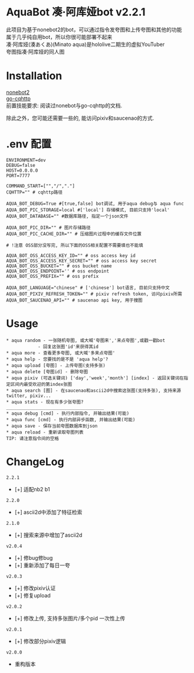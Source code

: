 AquaBot 凑·阿库娅bot v2.2.1
=========================
此项目为基于nonebot2的bot，可以通过指令发夸图和上传夸图和其他的功能  
属于几乎纯自用bot，所以你很可能部署不起来  
凑·阿库娅(湊あくあ)(Minato aqua)是hololive二期生的虚拟YouTuber  
夸图指凑·阿库娅的同人图


Installation
=========================
[nonebot2](https://v2.nonebot.dev/)  
[go-cqhttp](https://github.com/Mrs4s/go-cqhttp)  
前置技能要求: 阅读过nonebot与go-cqhttp的文档.

除此之外，您可能还需要一些的, 能访问pixiv和saucenao的方式.

.env 配置
=========================
```
ENVIRONMENT=dev
DEBUG=false
HOST=0.0.0.0
PORT=7777

COMMAND_START=["","/","."]
CQHTTP="" # cqhttp路径

AQUA_BOT_DEBUG=True #[true,false] bot调试, 用于aqua debug与 aqua func
AQUA_BOT_PIC_STORAGE=local #['local'] 存储模式, 目前只支持'local'
AQUA_BOT_DATABASE="" #数据库路径, 指定一个json文件

AQUA_BOT_PIC_DIR="" # 图片存储路径
AQUA_BOT_PIC_CACHE_DIR="" # 压缩图片过程中的缓存文件位置

# !注意 OSS部分没写完, 所以下面的OSS相关配置不需要填也不能填

AQUA_BOT_OSS_ACCESS_KEY_ID="" # oss access key id
AQUA_BOT_OSS_ACCESS_KEY_SECRET="" # oss access key secret
AQUA_BOT_OSS_BUCKET="" # oss bucket name
AQUA_BOT_OSS_ENDPOINT='' # oss endpoint
AQUA_BOT_OSS_PREFIX="" # oss prefix

AQUA_BOT_LANGUAGE="chinese" # ['chinese'] bot语言, 目前只支持中文
AQUA_BOT_PIXIV_REFRESH_TOKEN="" # pixiv refresh token, 访问pixiv所需
AQUA_BOT_SAUCENAO_API="" # saucenao api key, 用于搜图

```


Usage
=========================
```
* aqua random - 一张随机夸图, 或大喊'夸图来','来点夸图',或戳一戳bot
            - 回复这张图'id'来获得其id
* aqua more - 查看更多夸图, 或大喊'多来点夸图'
* aqua help - 您要找的是不是 'aqua help'?
* aqua upload [夸图] - 上传夸图(支持多张)
* aqua delete [夸图id] - 删除夸图
* aqua pixiv (可选关键词) ['day','week','month'] [index] - 返回关键词在指定区间内最受欢迎的第index张图
* aqua search [图] - 在saucenao和ascii2d中搜索这张图(支持多张), 支持来源twitter, pixiv...
* aqua stats - 现在有多少张夸图?
_____________________________________
* aqua debug [cmd] - 执行内部指令, 并输出结果(可能) 
* aqua func [cmd] - 执行内部异步函数, 并输出结果(可能) 
* aqua save - 保存当前夸图数据库到json 
* aqua reload - 重新读取夸图列表 
TIP: 请注意指令间的空格
```
ChangeLog
=========================
`2.2.1`
* [+] 适配nb2 b1

`2.2.0`
* [+] ascii2d中添加了特征检索

`2.1.0`
* [+] 搜索来源中增加了ascii2d

`v2.0.4`
* [+] 修bug修bug
* [+] 重新添加了每日一夸

`v2.0.3`
* [+] 修改pixiv认证
* [+] 修复upload

`v2.0.2`
* [+] 修改上传, 支持多张图片/多个pid 一次性上传

`v2.0.1`
* [+] 修改部分pixiv逻辑


`v2.0.0` 
* 重构版本  
